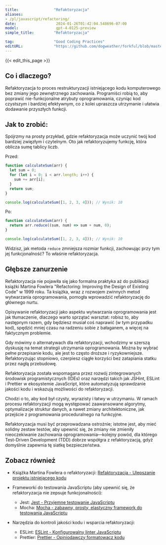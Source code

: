 ```yaml
---
title:                "Refaktoryzacja"
aliases:
- /pl/javascript/refactoring/
date:                  2024-01-26T01:42:04.548696-07:00
model:                 gpt-4-0125-preview
simple_title:         "Refaktoryzacja"

tag:                  "Good Coding Practices"
editURL:              "https://github.com/dogweather/forkful/blob/master/content/pl/javascript/refactoring.md"
---
```


{{< edit_this_page >}}

## Co i dlaczego?
Refaktoryzacja to proces restrukturyzacji istniejącego kodu komputerowego bez zmiany jego zewnętrznego zachowania. Programiści robią to, aby poprawić nie-funkcjonalne atrybuty oprogramowania, czyniąc kod czystszym i bardziej efektywnym, co z kolei upraszcza utrzymanie i ułatwia dodawanie przyszłych funkcji.

## Jak to zrobić:

Spójrzmy na prosty przykład, gdzie refaktoryzacja może uczynić twój kod bardziej zwięzłym i czytelnym. Oto jak refaktoryzujemy funkcję, która oblicza sumę tablicy liczb.

Przed:
```javascript
function calculateSum(arr) {
  let sum = 0;
  for (let i = 0; i < arr.length; i++) {
    sum += arr[i];
  }
  return sum;
}

console.log(calculateSum([1, 2, 3, 4])); // Wynik: 10
```

Po:
```javascript
function calculateSum(arr) {
  return arr.reduce((sum, num) => sum + num, 0);
}

console.log(calculateSum([1, 2, 3, 4])); // Wynik: 10
```

Widzisz, jak metoda `reduce` zmniejsza rozmiar funkcji, zachowując przy tym jej funkcjonalność? To właśnie refaktoryzacja.

## Głębsze zanurzenie

Refaktoryzacja nie pojawiła się jako formalna praktyka aż do publikacji książki Martina Fowlera "Refactoring: Improving the Design of Existing Code" w 1999 roku. Ta książka, wraz z rozwojem zwinnych metod wytwarzania oprogramowania, pomogła wprowadzić refaktoryzację do głównego nurtu.

Opisywanie refaktoryzacji jako aspektu wytwarzania oprogramowania jest jak tłumaczenie, dlaczego warto sprzątać warsztat: robisz to, aby następnym razem, gdy będziesz musiał coś naprawić (w tym przypadku kod), spędzić mniej czasu na radzeniu sobie z bałaganem, a więcej na faktycznym problemie.

Gdy mówimy o alternatywach dla refaktoryzacji, wchodzimy w szerszą dyskusję na temat strategii utrzymania oprogramowania. Można by wybrać pełne przepisanie kodu, ale jest to często droższe i ryzykowniejsze. Refaktoryzując stopniowo, czerpiesz ciągłe korzyści bez zatapiania statku przez nagłą przebudowę.

Refaktoryzacja została wspomagana przez rozwój zintegrowanych środowisk programistycznych (IDEs) oraz narzędzi takich jak JSHint, ESLint i Prettier w ekosystemie JavaScript, które automatyzują sprawdzanie jakości kodu i wskazują możliwości do refaktoryzacji.

Chodzi o to, aby kod był czysty, wyrazisty i łatwy w utrzymaniu. W ramach procesu refaktoryzacji mogą występować zaawansowane algorytmy, optymalizacje struktur danych, a nawet zmiany architektoniczne, jak przejście z programowania proceduralnego na funkcyjne.

Refaktoryzacja musi być przeprowadzana ostrożnie; istotne jest, aby mieć solidny zestaw testów, aby upewnić się, że zmiany nie zmieniły nieoczekiwanie zachowania oprogramowania—kolejny powód, dla którego Test-Driven Development (TDD) dobrze współgra z refaktoryzacją, gdyż domyślnie zapewnia tę siatkę bezpieczeństwa.

## Zobacz również

- Książka Martina Fowlera o refaktoryzacji: [Refaktoryzacja - Ulepszanie projektu istniejącego kodu](https://martinfowler.com/books/refactoring.html)
- Frameworki do testowania JavaScriptu (aby upewnić się, że refaktoryzacja nie zepsuje funkcjonalności):
  - Jest: [Jest - Przyjemne testowanie JavaScriptu](https://jestjs.io/)
  - Mocha: [Mocha - zabawny, prosty, elastyczny framework do testowania JavaScriptu](https://mochajs.org/)

- Narzędzia do kontroli jakości kodu i wsparcia refaktoryzacji:
  - ESLint: [ESLint - Konfigurowalny linter JavaScriptu](https://eslint.org/)
  - Prettier: [Prettier - Opiniodawczy formatowacz kodu](https://prettier.io/)
